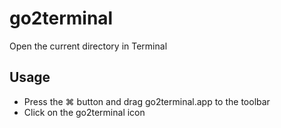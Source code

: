 # go2terminal

Open the current directory in Terminal

## Usage

* Press the ⌘ button and drag go2terminal.app to the toolbar
* Click on the go2terminal icon
